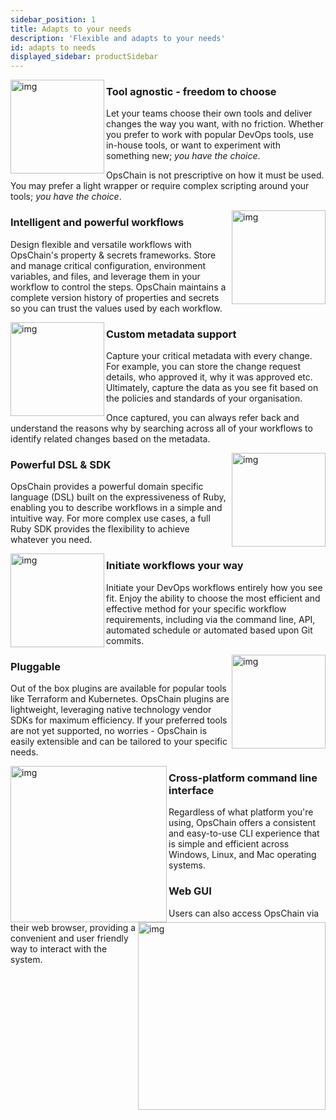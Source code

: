 ```yaml
---
sidebar_position: 1
title: Adapts to your needs
description: 'Flexible and adapts to your needs'
id: adapts to needs
displayed_sidebar: productSidebar
---
```


<img src="/img/choice.svg" alt="img" width="150" align="left"/>

### Tool agnostic - freedom to choose

Let your teams choose their own tools and deliver changes the way you want, with no friction. Whether you prefer to work with popular DevOps tools, use in-house tools, or want to experiment with something new; _you have the choice_.

OpsChain is not prescriptive on how it must be used. You may prefer a light wrapper or require complex scripting around your tools; _you have the choice_.

<img src="/img/workflow.svg" alt="img" width="150" align="right"/>

### Intelligent and powerful workflows

Design flexible and versatile workflows with OpsChain's property & secrets frameworks. Store and manage critical configuration, environment variables, and files, and leverage them in your workflow to control the steps. OpsChain maintains a complete version history of properties and secrets so you can trust the values used by each workflow.

<img src="/img/metadata.svg" alt="img" width="150" align="left"/>

### Custom metadata support

Capture your critical metadata with every change. For example, you can store the change request details, who approved it, why it was approved etc. Ultimately, capture the data as you see fit based on the policies and standards of your organisation.

Once captured, you can always refer back and understand the reasons why by searching across all of your workflows to identify related changes based on the metadata.

<img src="/img/powerful.svg" alt="img" width="150" align="right"/>

### Powerful DSL & SDK

OpsChain provides a powerful domain specific language (DSL) built on the expressiveness of Ruby, enabling you to describe workflows in a simple and intuitive way. For more complex use cases, a full Ruby SDK provides the flexibility to achieve whatever you need.

<img src="/img/multiple-paths.svg" alt="img" width="150" align="left"/>

### Initiate workflows your way

Initiate your DevOps workflows entirely how you see fit. Enjoy the ability to choose the most efficient and effective method for your specific workflow requirements, including via the command line, API, automated schedule or automated based upon Git commits.

<img src="/img/pluggable.svg" alt="img" width="150" align="right"/>

### Pluggable

Out of the box plugins are available for popular tools like Terraform and Kubernetes. OpsChain plugins are lightweight, leveraging native technology vendor SDKs for maximum efficiency. If your preferred tools are not yet supported, no worries - OpsChain is easily extensible and can be tailored to your specific needs.

<img src="/img/cross-platform.svg" alt="img" width="250" align="left"/>

### Cross-platform command line interface

Regardless of what platform you're using, OpsChain offers a consistent and easy-to-use CLI experience that is simple and efficient across Windows, Linux, and Mac operating systems.

<img src="/img/web-gui.svg" alt="img" width="300" align="right"/>

### Web GUI

Users can also access OpsChain via their web browser, providing a convenient and user friendly way to interact with the system.
